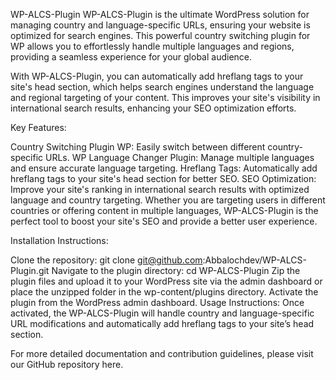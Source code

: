 WP-ALCS-Plugin
WP-ALCS-Plugin is the ultimate WordPress solution for managing country and language-specific URLs, ensuring your website is optimized for search engines. This powerful country switching plugin for WP allows you to effortlessly handle multiple languages and regions, providing a seamless experience for your global audience.

With WP-ALCS-Plugin, you can automatically add hreflang tags to your site's head section, which helps search engines understand the language and regional targeting of your content. This improves your site's visibility in international search results, enhancing your SEO optimization efforts.

Key Features:

Country Switching Plugin WP: Easily switch between different country-specific URLs.
WP Language Changer Plugin: Manage multiple languages and ensure accurate language targeting.
Hreflang Tags: Automatically add hreflang tags to your site's head section for better SEO.
SEO Optimization: Improve your site's ranking in international search results with optimized language and country targeting.
Whether you are targeting users in different countries or offering content in multiple languages, WP-ALCS-Plugin is the perfect tool to boost your site's SEO and provide a better user experience.

Installation Instructions:

Clone the repository:
git clone git@github.com:Abbalochdev/WP-ALCS-Plugin.git
Navigate to the plugin directory:
cd WP-ALCS-Plugin
Zip the plugin files and upload it to your WordPress site via the admin dashboard or place the unzipped folder in the wp-content/plugins directory.
Activate the plugin from the WordPress admin dashboard.
Usage Instructions:
Once activated, the WP-ALCS-Plugin will handle country and language-specific URL modifications and automatically add hreflang tags to your site’s head section.

For more detailed documentation and contribution guidelines, please visit our GitHub repository here.

